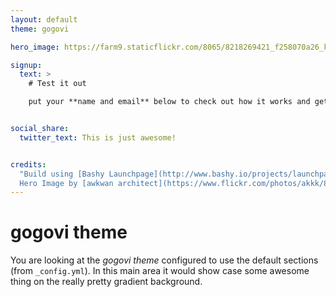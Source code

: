 ```yaml
---
layout: default
theme: gogovi

hero_image: https://farm9.staticflickr.com/8065/8218269421_f258070a26_k_d.jpg # https://farm9.staticflickr.com/8629/16224193869_2ac56a7771_k_d.jpg

signup:
  text: >
    # Test it out

    put your **name and email** below to check out how it works and get your social sharing links!


social_share:
  twitter_text: This is just awesome!


credits:
  "Build using [Bashy Launchpage](http://www.bashy.io/projects/launchpage) – an OpenSource, freely hosted Launchpage Project for you. [Fork it now](https://github.com/bashyHQ/launchpage/) to build your own.
  Hero Image by [awkwan architect](https://www.flickr.com/photos/akkk/8218269421/)."
---
```


# gogovi theme

You are looking at the _gogovi theme_ configured to use the default sections (from `_config.yml`). In this main area it would show case some awesome thing on the really pretty gradient background.

